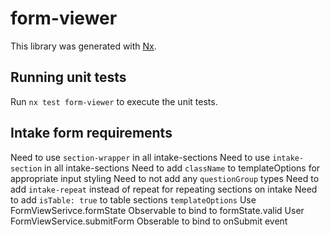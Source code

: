 # form-viewer

This library was generated with [Nx](https://nx.dev).

## Running unit tests

Run `nx test form-viewer` to execute the unit tests.


## Intake form requirements

Need to use `section-wrapper` in all intake-sections
Need to use `intake-section` in all intake-sections
Need to add `className` to templateOptions for appropriate input styling
Need to not add any `questionGroup` types
Need to add `intake-repeat` instead of repeat for repeating sections on intake
Need to add `isTable: true` to table sections `templateOptions`
Use FormViewSerivce.formState Observable to bind to formState.valid
User FormViewService.submitForm Obserable to bind to onSubmit event

